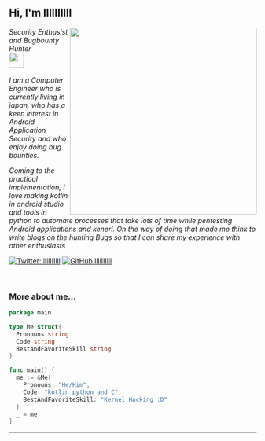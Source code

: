 <h2> Hi, I'm llllIIIlll</h2>
<img align='right' src="https://github-readme-stats.vercel.app/api?username=llllIIIlll&show_icons=true&theme=radical" width="380">
<p><em>Security Enthusist and Bugbounty Hunter <br><img src="https://media.giphy.com/media/WUlplcMpOCEmTGBtBW/giphy.gif" width="30"><br><br>
 I am a Computer Engineer who is currently living in japan, who has a keen interest in Android Application Security and who enjoy doing bug bounties.

Coming to the practical implementation, I love making kotlin in android studio and tools in python to automate processes that take lots of time while pentesting Android applications and kenerl. On the way of doing that made me think to write blogs on the hunting Bugs so that I can share my experience with other enthusiasts
</em></p>

[![Twitter: llllIIIlll](https://img.shields.io/twitter/follow/lllIIIIIIIIl?style=flat-square)](https://twitter.com/lllIIIIIIIIl)
[![GitHub llllIIIlll](https://img.shields.io/github/followers/llllIIIlll?label=follow%20github&style=flat-square)](https://github.com/llllIIIlll)

<br>

### More about me...

```go
package main

type Me struct{
  Pronouns string
  Code string
  BestAndFavoriteSkill string
}

func main() {
  me := &Me{
    Pronouns: "He/Him",
    Code: "kotlin python and C",
    BestAndFavoriteSkill: "Kernel Hacking :D"
  }
  _ = me
}
```
---
